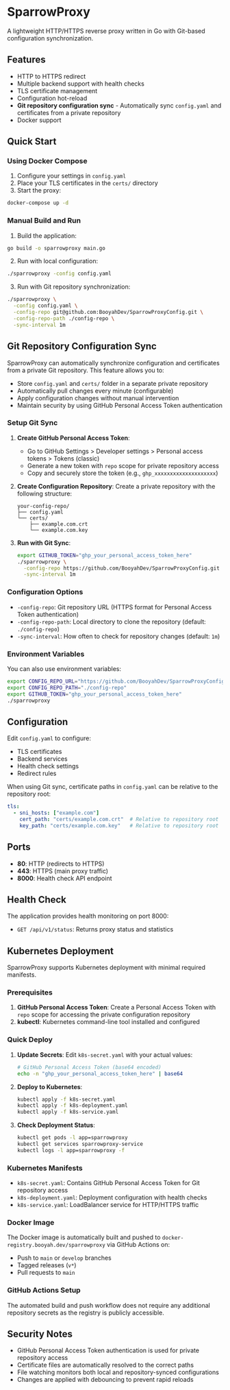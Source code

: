 # SparrowProxy

A lightweight HTTP/HTTPS reverse proxy written in Go with Git-based configuration synchronization.

## Features

- HTTP to HTTPS redirect
- Multiple backend support with health checks
- TLS certificate management
- Configuration hot-reload
- **Git repository configuration sync** - Automatically sync `config.yaml` and certificates from a private repository
- Docker support

## Quick Start

### Using Docker Compose

1. Configure your settings in `config.yaml`
2. Place your TLS certificates in the `certs/` directory
3. Start the proxy:

```bash
docker-compose up -d
```

### Manual Build and Run

1. Build the application:
```bash
go build -o sparrowproxy main.go
```

2. Run with local configuration:
```bash
./sparrowproxy -config config.yaml
```

3. Run with Git repository synchronization:
```bash
./sparrowproxy \
  -config config.yaml \
  -config-repo git@github.com:BooyahDev/SparrowProxyConfig.git \
  -config-repo-path ./config-repo \
  -sync-interval 1m
```

## Git Repository Configuration Sync

SparrowProxy can automatically synchronize configuration and certificates from a private Git repository. This feature allows you to:

- Store `config.yaml` and `certs/` folder in a separate private repository
- Automatically pull changes every minute (configurable)
- Apply configuration changes without manual intervention
- Maintain security by using GitHub Personal Access Token authentication

### Setup Git Sync

1. **Create GitHub Personal Access Token**: 
   - Go to GitHub Settings > Developer settings > Personal access tokens > Tokens (classic)
   - Generate a new token with `repo` scope for private repository access
   - Copy and securely store the token (e.g., `ghp_xxxxxxxxxxxxxxxxxxxx`)

2. **Create Configuration Repository**: Create a private repository with the following structure:
   ```
   your-config-repo/
   ├── config.yaml
   └── certs/
       ├── example.com.crt
       └── example.com.key
   ```

3. **Run with Git Sync**:
   ```bash
   export GITHUB_TOKEN="ghp_your_personal_access_token_here"
   ./sparrowproxy \
     -config-repo https://github.com/BooyahDev/SparrowProxyConfig.git \
     -sync-interval 1m
   ```

### Configuration Options

- `-config-repo`: Git repository URL (HTTPS format for Personal Access Token authentication)
- `-config-repo-path`: Local directory to clone the repository (default: `./config-repo`)
- `-sync-interval`: How often to check for repository changes (default: `1m`)

### Environment Variables

You can also use environment variables:

```bash
export CONFIG_REPO_URL="https://github.com/BooyahDev/SparrowProxyConfig.git"
export CONFIG_REPO_PATH="./config-repo"
export GITHUB_TOKEN="ghp_your_personal_access_token_here"
./sparrowproxy
```

## Configuration

Edit `config.yaml` to configure:
- TLS certificates
- Backend services  
- Health check settings
- Redirect rules

When using Git sync, certificate paths in `config.yaml` can be relative to the repository root:

```yaml
tls:
  - sni_hosts: ["example.com"]
    cert_path: "certs/example.com.crt"  # Relative to repository root
    key_path: "certs/example.com.key"   # Relative to repository root
```

## Ports

- **80**: HTTP (redirects to HTTPS)
- **443**: HTTPS (main proxy traffic)
- **8000**: Health check API endpoint

## Health Check

The application provides health monitoring on port 8000:

- `GET /api/v1/status`: Returns proxy status and statistics

## Kubernetes Deployment

SparrowProxy supports Kubernetes deployment with minimal required manifests.

### Prerequisites

1. **GitHub Personal Access Token**: Create a Personal Access Token with `repo` scope for accessing the private configuration repository
2. **kubectl**: Kubernetes command-line tool installed and configured

### Quick Deploy

1. **Update Secrets**: Edit `k8s-secret.yaml` with your actual values:
   ```bash
   # GitHub Personal Access Token (base64 encoded)
   echo -n "ghp_your_personal_access_token_here" | base64
   ```

2. **Deploy to Kubernetes**:
   ```bash
   kubectl apply -f k8s-secret.yaml
   kubectl apply -f k8s-deployment.yaml
   kubectl apply -f k8s-service.yaml
   ```

3. **Check Deployment Status**:
   ```bash
   kubectl get pods -l app=sparrowproxy
   kubectl get services sparrowproxy-service
   kubectl logs -l app=sparrowproxy -f
   ```

### Kubernetes Manifests

- `k8s-secret.yaml`: Contains GitHub Personal Access Token for Git repository access
- `k8s-deployment.yaml`: Deployment configuration with health checks
- `k8s-service.yaml`: LoadBalancer service for HTTP/HTTPS traffic

### Docker Image

The Docker image is automatically built and pushed to `docker-registry.booyah.dev/sparrowproxy` via GitHub Actions on:
- Push to `main` or `develop` branches
- Tagged releases (`v*`)
- Pull requests to `main`

### GitHub Actions Setup

The automated build and push workflow does not require any additional repository secrets as the registry is publicly accessible.

## Security Notes

- GitHub Personal Access Token authentication is used for private repository access
- Certificate files are automatically resolved to the correct paths
- File watching monitors both local and repository-synced configurations
- Changes are applied with debouncing to prevent rapid reloads
